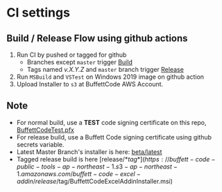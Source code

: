 # CI settings
## Build / Release Flow using github actions
1. Run CI by pushed or tagged for github
    - Branches except `master` trigger [Build](../.github/workflows/build.yml)
    - Tags named *v.X.Y.Z* and `master` branch trigger [Release](../.github/workflows/release.yml)
2. Run `MSBuild` and `VSTest` on Windows 2019 image on github action
3. Upload Installer to `s3` at BuffettCode AWS Account.

## Note
- For normal build, use a **TEST** code signing certificate on this repo, [BuffettCodeTest.pfx](../BuffettCode/BuffettCodeTest.pfx)
- For release build, use a Buffett Code signing certificate using github secrets variable.
- Latest Master Branch's installer is here: [beta/latest](https://buffett-code-public-tools-ap-northeast-1.s3-ap-northeast-1.amazonaws.com/buffett-code-excel-addin/beta/latest/BuffettCodeExcelAddinInstaller.msi)  
- Tagged release build is here [release/*$tag*](https://buffett-code-public-tools-ap-northeast-1.s3-ap-northeast-1.amazonaws.com/buffett-code-excel-addin/release/$tag/BuffettCodeExcelAddinInstaller.msi)
